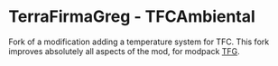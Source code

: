 # TerraFirmaGreg - TFCAmbiental
Fork of a modification adding a temperature system for TFC.
This fork improves absolutely all aspects of the mod, for modpack [TFG](https://www.curseforge.com/minecraft/modpacks/terrafirmagreg).
